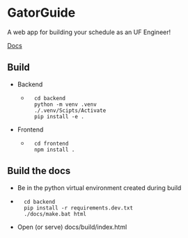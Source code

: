 # GatorGuide

A web app for building your schedule as an UF Engineer!

[Docs](https://casezumbrum.github.io/GatorGuide/)

## Build

- Backend
  - ```
      cd backend
      python -m venv .venv
      ./.venv/Scipts/Activate
      pip install -e .
    ```
- Frontend
  - ```
      cd frontend
      npm install .
    ```

## Build the docs
  - Be in the python virtual environment created during build
  - ```
      cd backend
      pip install -r requirements.dev.txt
      ./docs/make.bat html
    ```
  - Open (or serve) docs/build/index.html

